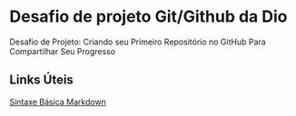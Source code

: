 # Desafio de projeto Git/Github da Dio
Desafio de Projeto:  Criando seu Primeiro Repositório no GitHub Para Compartilhar Seu Progresso

## Links Úteis
[Sintaxe Básica Markdown](https://www.markdownguide.org/basic-syntax/)
